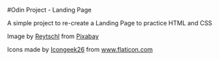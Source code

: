 #Odin Project - Landing Page

A simple project to re-create a Landing Page to practice HTML and CSS


Image by <a href="https://pixabay.com/users/reytschl-23530701/?utm_source=link-attribution&utm_medium=referral&utm_campaign=image&utm_content=6650595">Reytschl</a> from <a href="https://pixabay.com//?utm_source=link-attribution&utm_medium=referral&utm_campaign=image&utm_content=6650595">Pixabay</a>

Icons made by <a href="https://www.flaticon.com/authors/icongeek26" title="Icongeek26">Icongeek26</a> from <a href="https://www.flaticon.com/" title="Flaticon">www.flaticon.com</a>